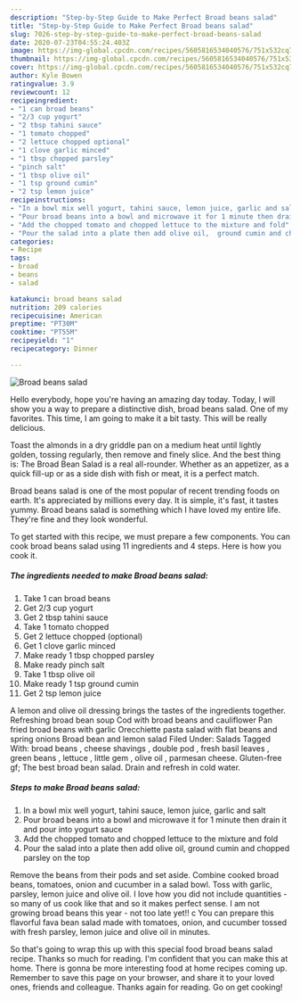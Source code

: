 ```yaml
---
description: "Step-by-Step Guide to Make Perfect Broad beans salad"
title: "Step-by-Step Guide to Make Perfect Broad beans salad"
slug: 7026-step-by-step-guide-to-make-perfect-broad-beans-salad
date: 2020-07-23T04:55:24.403Z
image: https://img-global.cpcdn.com/recipes/5605816534040576/751x532cq70/broad-beans-salad-recipe-main-photo.jpg
thumbnail: https://img-global.cpcdn.com/recipes/5605816534040576/751x532cq70/broad-beans-salad-recipe-main-photo.jpg
cover: https://img-global.cpcdn.com/recipes/5605816534040576/751x532cq70/broad-beans-salad-recipe-main-photo.jpg
author: Kyle Bowen
ratingvalue: 3.9
reviewcount: 12
recipeingredient:
- "1 can broad beans"
- "2/3 cup yogurt"
- "2 tbsp tahini sauce"
- "1 tomato chopped"
- "2 lettuce chopped optional"
- "1 clove garlic minced"
- "1 tbsp chopped parsley"
- "pinch salt"
- "1 tbsp olive oil"
- "1 tsp ground cumin"
- "2 tsp lemon juice"
recipeinstructions:
- "In a bowl mix well yogurt, tahini sauce, lemon juice, garlic and salt"
- "Pour broad beans into a bowl and microwave it for 1 minute then drain it and pour into yogurt sauce"
- "Add the chopped tomato and chopped lettuce to the mixture and fold"
- "Pour the salad into a plate then add olive oil,  ground cumin and chopped parsley on the top"
categories:
- Recipe
tags:
- broad
- beans
- salad

katakunci: broad beans salad 
nutrition: 209 calories
recipecuisine: American
preptime: "PT30M"
cooktime: "PT55M"
recipeyield: "1"
recipecategory: Dinner

---
```



![Broad beans salad](https://img-global.cpcdn.com/recipes/5605816534040576/751x532cq70/broad-beans-salad-recipe-main-photo.jpg)

Hello everybody, hope you're having an amazing day today. Today, I will show you a way to prepare a distinctive dish, broad beans salad. One of my favorites. This time, I am going to make it a bit tasty. This will be really delicious.

Toast the almonds in a dry griddle pan on a medium heat until lightly golden, tossing regularly, then remove and finely slice. And the best thing is: The Broad Bean Salad is a real all-rounder. Whether as an appetizer, as a quick fill-up or as a side dish with fish or meat, it is a perfect match.

Broad beans salad is one of the most popular of recent trending foods on earth. It's appreciated by millions every day. It is simple, it's fast, it tastes yummy. Broad beans salad is something which I have loved my entire life. They're fine and they look wonderful.


To get started with this recipe, we must prepare a few components. You can cook broad beans salad using 11 ingredients and 4 steps. Here is how you cook it.

<!--inarticleads1-->

##### The ingredients needed to make Broad beans salad:

1. Take 1 can broad beans
1. Get 2/3 cup yogurt
1. Get 2 tbsp tahini sauce
1. Take 1 tomato chopped
1. Get 2 lettuce chopped (optional)
1. Get 1 clove garlic minced
1. Make ready 1 tbsp chopped parsley
1. Make ready pinch salt
1. Take 1 tbsp olive oil
1. Make ready 1 tsp ground cumin
1. Get 2 tsp lemon juice


A lemon and olive oil dressing brings the tastes of the ingredients together. Refreshing broad bean soup Cod with broad beans and cauliflower Pan fried broad beans with garlic Orecchiette pasta salad with flat beans and spring onions Broad bean and lemon salad Filed Under: Salads Tagged With: broad beans , cheese shavings , double pod , fresh basil leaves , green beans , lettuce , little gem , olive oil , parmesan cheese. Gluten-free gf; The best broad bean salad. Drain and refresh in cold water. 

<!--inarticleads2-->

##### Steps to make Broad beans salad:

1. In a bowl mix well yogurt, tahini sauce, lemon juice, garlic and salt
1. Pour broad beans into a bowl and microwave it for 1 minute then drain it and pour into yogurt sauce
1. Add the chopped tomato and chopped lettuce to the mixture and fold
1. Pour the salad into a plate then add olive oil,  ground cumin and chopped parsley on the top


Remove the beans from their pods and set aside. Combine cooked broad beans, tomatoes, onion and cucumber in a salad bowl. Toss with garlic, parsley, lemon juice and olive oil. I love how you did not include quantities - so many of us cook like that and so it makes perfect sense. I am not growing broad beans this year - not too late yet!! c You can prepare this flavorful fava bean salad made with tomatoes, onion, and cucumber tossed with fresh parsley, lemon juice and olive oil in minutes. 

So that's going to wrap this up with this special food broad beans salad recipe. Thanks so much for reading. I'm confident that you can make this at home. There is gonna be more interesting food at home recipes coming up. Remember to save this page on your browser, and share it to your loved ones, friends and colleague. Thanks again for reading. Go on get cooking!
